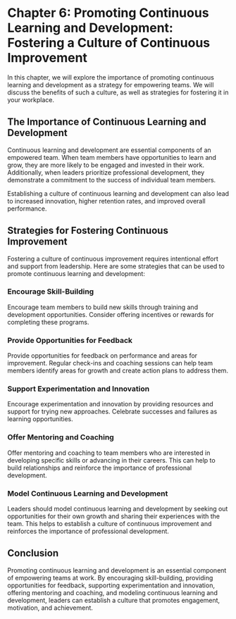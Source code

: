 Chapter 6: Promoting Continuous Learning and Development: Fostering a Culture of Continuous Improvement
=======================================================================================================

In this chapter, we will explore the importance of promoting continuous learning and development as a strategy for empowering teams. We will discuss the benefits of such a culture, as well as strategies for fostering it in your workplace.

The Importance of Continuous Learning and Development
-----------------------------------------------------

Continuous learning and development are essential components of an empowered team. When team members have opportunities to learn and grow, they are more likely to be engaged and invested in their work. Additionally, when leaders prioritize professional development, they demonstrate a commitment to the success of individual team members.

Establishing a culture of continuous learning and development can also lead to increased innovation, higher retention rates, and improved overall performance.

Strategies for Fostering Continuous Improvement
-----------------------------------------------

Fostering a culture of continuous improvement requires intentional effort and support from leadership. Here are some strategies that can be used to promote continuous learning and development:

### Encourage Skill-Building

Encourage team members to build new skills through training and development opportunities. Consider offering incentives or rewards for completing these programs.

### Provide Opportunities for Feedback

Provide opportunities for feedback on performance and areas for improvement. Regular check-ins and coaching sessions can help team members identify areas for growth and create action plans to address them.

### Support Experimentation and Innovation

Encourage experimentation and innovation by providing resources and support for trying new approaches. Celebrate successes and failures as learning opportunities.

### Offer Mentoring and Coaching

Offer mentoring and coaching to team members who are interested in developing specific skills or advancing in their careers. This can help to build relationships and reinforce the importance of professional development.

### Model Continuous Learning and Development

Leaders should model continuous learning and development by seeking out opportunities for their own growth and sharing their experiences with the team. This helps to establish a culture of continuous improvement and reinforces the importance of professional development.

Conclusion
----------

Promoting continuous learning and development is an essential component of empowering teams at work. By encouraging skill-building, providing opportunities for feedback, supporting experimentation and innovation, offering mentoring and coaching, and modeling continuous learning and development, leaders can establish a culture that promotes engagement, motivation, and achievement.
